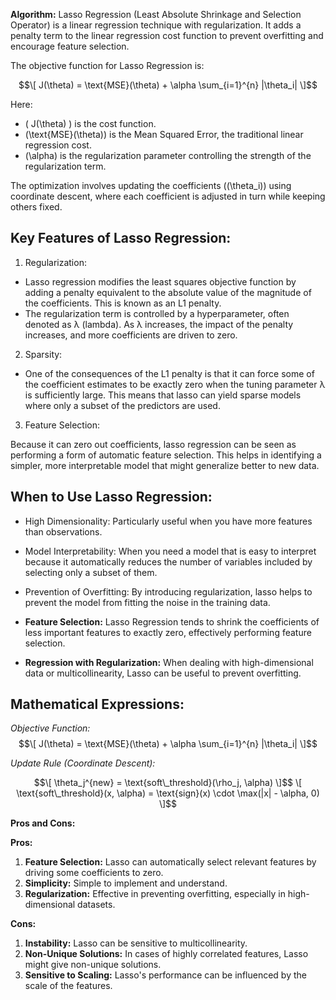 **Algorithm:**
Lasso Regression (Least Absolute Shrinkage and Selection Operator) is a linear regression technique with regularization. It adds a penalty term to the linear regression cost function to prevent overfitting and encourage feature selection.

The objective function for Lasso Regression is:

$$\[ J(\theta) = \text{MSE}(\theta) + \alpha \sum_{i=1}^{n} |\theta_i| \]$$

Here:
- \( J(\theta) \) is the cost function.
- \(\text{MSE}(\theta)\) is the Mean Squared Error, the traditional linear regression cost.
- \(\alpha\) is the regularization parameter controlling the strength of the regularization term.

The optimization involves updating the coefficients (\(\theta_i\)) using coordinate descent, where each coefficient is adjusted in turn while keeping others fixed.


## Key Features of Lasso Regression:
1. Regularization:

- Lasso regression modifies the least squares objective function by adding a penalty equivalent to the absolute value of the magnitude of the coefficients. This is known as an L1 penalty.
- The regularization term is controlled by a hyperparameter, often denoted as 
λ (lambda). As λ increases, the impact of the penalty increases, and more coefficients are driven to zero.

2. Sparsity:

- One of the consequences of the L1 penalty is that it can force some of the coefficient estimates to be exactly zero when the tuning parameter λ is sufficiently large. This means that lasso can yield sparse models where only a subset of the predictors are used.

3. Feature Selection:

Because it can zero out coefficients, lasso regression can be seen as performing a form of automatic feature selection. This helps in identifying a simpler, more interpretable model that might generalize better to new data.

## When to Use Lasso Regression:
- High Dimensionality: Particularly useful when you have more features than observations.
- Model Interpretability: When you need a model that is easy to interpret because it automatically reduces the number of variables included by selecting only a subset of them.
- Prevention of Overfitting: By introducing regularization, lasso helps to prevent the model from fitting the noise in the training data.

- **Feature Selection:** Lasso Regression tends to shrink the coefficients of less important features to exactly zero, effectively performing feature selection.
- **Regression with Regularization:** When dealing with high-dimensional data or multicollinearity, Lasso can be useful to prevent overfitting.

## Mathematical Expressions:

*Objective Function:*
$$\[ J(\theta) = \text{MSE}(\theta) + \alpha \sum_{i=1}^{n} |\theta_i| \]$$

*Update Rule (Coordinate Descent):*
```math
\[ \theta_j^{new} = \text{soft\_threshold}(\rho_j, \alpha) \]$$
\[ \text{soft\_threshold}(x, \alpha) = \text{sign}(x) \cdot \max(|x| - \alpha, 0) \]
```

**Pros and Cons:**

**Pros:**
1. **Feature Selection:** Lasso can automatically select relevant features by driving some coefficients to zero.
2. **Simplicity:** Simple to implement and understand.
3. **Regularization:** Effective in preventing overfitting, especially in high-dimensional datasets.

**Cons:**
1. **Instability:** Lasso can be sensitive to multicollinearity.
2. **Non-Unique Solutions:** In cases of highly correlated features, Lasso might give non-unique solutions.
3. **Sensitive to Scaling:** Lasso's performance can be influenced by the scale of the features.

